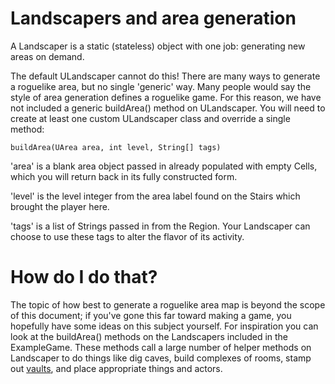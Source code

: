 # Landscapers and area generation

A Landscaper is a static (stateless) object with one job: generating new areas on demand.

The default ULandscaper cannot do this!  There are many ways to generate a roguelike area, but no single 'generic' way.
Many people would say the style of area generation defines a roguelike game.  For this reason, we have not included a generic
buildArea() method on ULandscaper.  You will need to create at least one custom ULandscaper class and override a single
method:
```
buildArea(UArea area, int level, String[] tags)
```
'area' is a blank area object passed in already populated with empty Cells, which you will return back in its fully constructed form.

'level' is the level integer from the area label found on the Stairs which brought the player here.

'tags' is a list of Strings passed in from the Region.  Your Landscaper can choose to use these tags to alter the flavor of its activity.


# How do I do that?

The topic of how best to generate a roguelike area map is beyond the scope of this document; if you've gone this far toward making
a game, you hopefully have some ideas on this subject yourself.  For inspiration you can look at the buildArea() methods on the
Landscapers included in the ExampleGame.  These methods call a large number of helper methods on Landscaper to do things like
dig caves, build complexes of rooms, stamp out [vaults](Vaults.md), and place appropriate things and actors.
